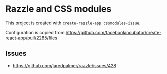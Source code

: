 # Razzle and CSS modules

This project is created with `create-razzle-app cssmodules-issue`.

Configuration is copied from https://github.com/facebookincubator/create-react-app/pull/2285/files

## Issues

- https://github.com/jaredpalmer/razzle/issues/428

